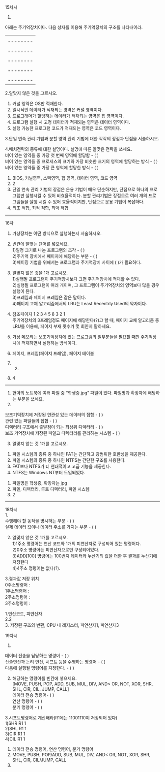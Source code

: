 15차시 

1.  
아래는 주기억장치이다. 다음 상자를 이용해 주기억장치의 구조를 나타내어라.

|        |
|--------|
|        |
|--------|
|        |
|--------|
|        |
|--------|
|        |
|--------|
|        |
|--------|  
  
2.알맞지 않은 것을 고르시오.  
1) 커널 영역은 OS만 적재한다.  
2) 일시적인 데이터가 적재되는 영역은 커널 영역이다.  
3) 프로그래머가 할당하는 데이터가 적재되는 영역은 힙 영역이다.  
4) 프로그램 실행 시 고정 데이터가 적재되는 영역은 데이터 영역이다.  
5) 실행 가능한 프로그램 코드가 적재되는 영역은 코드 영역이다.  
  
3.단일 연속 관리 기법과 분할 영역 관리 기법에 대한 각각의 장점과 단점을 서술하시오.  
  
4.배치전략의 종류에 대한 설명이다. 설명에 따른 알맞은 전략을 쓰세요.  
비어 있는 영역들 중 가장 첫 번째 영역에 할당함 - ( )  
비어 있는 영역들 중 프로세스의 크기와 가장 비슷한 크기의 영역에 할당하는 방식 - ( )  
비어 있는 영역들 중 가장 큰 영역에 할당한 방식 - ( )  
  
1. BIOS, 커널영역, 스택영역, 힙 영역, 데이터 영역, 코드 영역  
2. 2  
3. 단일 연속 관리 기법의 장점은 운용 기법이 매우 단순하지만, 단점으로 하나의 프로그램만 실행시킬 수 있어 비효율적이다. 분할 관리기법은 장점으로 여러 개의 프로그램들을 실행 시킬 수 있어 효율적이지만, 단점으로 운용 기법이 복잡하다.  
4. 최초 적합, 최적 적합, 최악 적합  
----
16차  
  
1. 가상장치는 어떤 방식으로 실행하는지 서술하시오.  
  
2. 빈칸에 알맞는 단어를 넣으세요.  
1)일정 크기로 나눈 프로그램의 조각 - ( )  
2)주기억 장치에서 페이지에 해당하는 부분 - ( )  
3)페이징 기법을 위해서는 프로그램과 주기억장치 사이에 (   )가 필요하다.  
   
3. 알맞지 않은 것을 1개 고르시오.  
1)실행될 프로그램이 주기억장치보다 크면 주기억장치에 적재할 수 없다.  
2)실행될 프로그램이 여러 개이며, 그 프로그램이 주기억장치의 영역보다 많을 경우 실행이 된다.  
3)프레임과 페이지 프레임은 같은 말이다.  
4)페이지 교체 알고리즘에서의 LRU는 Least Recentrly Used의 약자이다.  
  
4. 참조페이지 1 2 3 4 5 8 3 2 1  
 주기억장치의 3프레임정도 페이지에 해당한다(?)고 할 때, 페이지 교체 알고리즘 중 LRU를 이용해, 페이지 부재 횟수가 몇 회인지 말하세요.  
  
1. 가상 메모리는 보조기억장치에 있는 프로그램의 일부분들을 필요할 때만 주기억장치에 적재하면서 실행하는 방식이다.  
2. 페이지, 프레임(페이지 프레임), 페이지 테이블  
3. 2)  
4. 4  
  
-----
1. 현아의 노트북에 여러 파일 중 “학생증.jpg” 파일이 있다. 파일명과 확장자에 해당하는 부분을 쓰세요.  
2.  
보조기억장치에 저장된 연관성 있는 데이터의 집합 - ( )  
관련 있는 파일들의 집합 - ( )  
디렉터리 구조에서 출발점이 되는 최상위 디렉터리 - ( )  
보조 기억장치에 저장된 파일고 디렉터리를 관리하는 시스템 - ( )  
  
3. 알맞지 않는 것 1개를 고르시오.  
1) 파일 시스템의 종류 중 하나인 FAT는 간단하고 광범위한 호환성을 제공한다.  
2) 파일 시스템의 종류 중 하나인 NTFS는 간단한 구조를 사용한다.  
3) FAT보다 NTFS가 더 현대적이고 고급 기능을 제공한다.  
4) NTFS는 Windows NT부터 도입되었다.  
  
1. 파일명은 학생증, 확장자는 jpg  
2. 파일, 디렉터리, 루트 디렉터리, 파일 시스템  
3. 2  
-----
18차시  
1.  
수행해야 할 동작을 명시하는 부분 - (   )  
실제 데이터 값이나 데이터 주소를 가지는 부분 - (   )  

2. 알맞지 않은 것 1개를 고르시오.  
1)1주소 명령어는 연산 코드와 1개의 피연산자로 구성되어 있는 명령어다.  
2)0주소 명령어는 피연산자으로만 구성되어있다.  
3)ADD[100] 명령어는 100번지 데이터와 누산기의 값을 더한 후 결과를 누산기에 저장한다  
4)4주소 명령어는 없다(?).  
  
3.결과값 저장 위치  
0주소명령어 :  
1주소명령어 :  
2주소명령어 :  
3주소명령어 :  
  
1.연산코드, 피연산자  
2.2  
3. 저장된 구조의 변환, CPU 내 레지스터, 피연산자1, 피연산자3  
  
19차시  
  
1.  
데이터 전송을 담당하는 명령어 - ( )   
산술연산과 논리 연산, 시프트 등을 수행하는 명령어 - ( )  
다음에 실행될 명령어를 지정한다. - ( )  
  
2. 해당하는 명령어를 빈칸에 넣으세요.  
[MOVE, PUSH, POP, ADD, SUB, MUL, DIV, AND< OR, NOT, XOR, SHR, SHL, CIR, CIL, JUMP, CALL]  
데이터 전송 명령어- ( )  
연산 명령어 - ( )  
분기 명령어 - ( )  
  
3.시프트명령어로 계산해라(R1에는 11001110이 저장되어 있다)  
1)SHR R1 1   
2)SHL R1 1  
3)CIR R1 1  
4)CIL R1 1  
  
1.  데이터 전송 명령어, 연산 명령어, 분기 명령어  
2. MOVE, PUSH, POP/ADD, SUB, MUL, DIV, AND< OR, NOT, XOR, SHR, SHL, CIR, CIL/JUMP, CALL  
3.  

